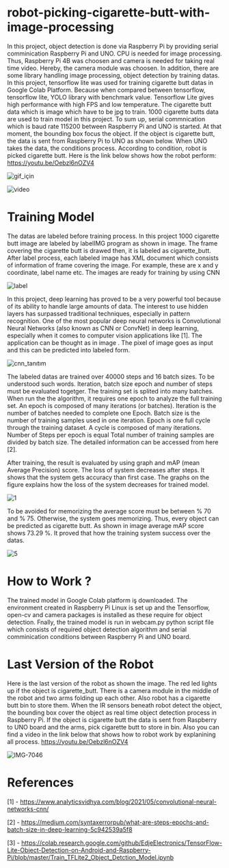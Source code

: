 # robot-picking-cigarette-butt-with-image-processing
In this project, object detection is done via Raspberry Pi by providing serial comminication Raspberry Pi and UNO. CPU is needed for image processing. Thus, Raspberry Pi 4B was choosen and camera is needed for taking real time video. Hereby, the camera module was choosen. In addition, there are some library handling image processing, object detection by training datas. In this project, tensorflow lite was used for training cigarette butt datas in Google Colab Platform. Because when compared between tensorflow, tensorflow lite, YOLO library with benchmark value. Tensorflow Lite gives high performance with high FPS and low temperature. The cigarette butt data which is image which have to be jpg to train. 1000 cigarette butts data are used to train model in this project. To sum up, serial commnication which is baud rate 115200 between Raspberry Pi and UNO is started. At that moment, the bounding box focus the object. If the object is cigarette butt, the data is sent from Raspberry Pi to UNO as shown below. When UNO takes the data, the conditions process. According to condition, robot is picked  cigarette butt.
Here is the link below shows how the robot perform:
https://youtu.be/Oebzl6nOZV4

![gif_için](https://user-images.githubusercontent.com/109728194/232320761-05414af1-77d6-410b-a31b-7ab0665aa322.gif)

![video](https://github.com/yasinsulhan/robot-picking-cigarette-butt-with-image-processing/assets/109728194/4b669925-753d-4bd2-b5d9-de6fd473aba2.gif)

# Training Model
The datas are labeled before training process. In this project 1000 cigarette butt image are labeled by labelIMG program as shown in image. The frame covering the cigarette butt is drawed then, it is labeled as cigarette_butt. After label process, each labeled image has XML document which consists of information of frame covering the image. For example, these are x and y coordinate, label name etc. The images are ready for training by using CNN

![label](https://github.com/yasinsulhan/robot-picking-cigarette-butt-with-image-processing/assets/109728194/1e7c5b2b-a07f-4818-971d-f594387df9ee)

In this project, deep learning has proved to be a very powerful tool because of its ability to handle large amounts of data. The interest to use hidden layers has surpassed traditional techniques, especially in pattern recognition. One of the most popular deep neural networks is Convolutional Neural Networks (also known as CNN or ConvNet) in deep learning, especially when it comes to computer vision applications like [1]. The application can be thought as in image . The pixel of image goes as input and this can be predicted into labeled form.

![cnn_tanıtım](https://github.com/yasinsulhan/robot-picking-cigarette-butt-with-image-processing/assets/109728194/8124060a-c7e2-42ad-9072-05493dfbc3be)

The labeled datas are trained over 40000 steps and 16 batch sizes. To be understood such words. Iteration, batch size epoch and number of steps must be evaluated togetger. The training set is splited into many batches. When run the the algorithm, it requires one epoch to analyze the full training set. An epoch is composed of many iterations (or batches). Iteration is the number of batches needed to complete one Epoch. Batch size is the number of training samples used in one iteration. Epoch is one full cycle through the training dataset. A cycle is composed of many iterations. Number of Steps per epoch is equal Total number of training samples are divided by batch size. The detailed information can be accessed from here [2].

After training, the result is evaluated by using graph and mAP (mean Average Precision) score. The loss of system decreases after steps. It shows that the system gets accuracy than first case. The graphs on the figure explains how the loss of the system decreases for trained model.

![1](https://github.com/yasinsulhan/robot-picking-cigarette-butt-with-image-processing/assets/109728194/56d55734-79be-4f66-bb01-f9130e394c19)

To be avoided for memorizing the average score must be between % 70 and % 75. Otherwise, the system goes memorizing. Thus, every object can be predicted as cigarette butt. As shown in image average mAP score shows 73.29 %. It proved that how the training system success over the datas.

![5](https://github.com/yasinsulhan/robot-picking-cigarette-butt-with-image-processing/assets/109728194/94a8e7c2-2341-422f-b3d5-3fb30e0f9cde)

# How to Work ?
The trained model in Google Colab platform iş downloaded. The environment created in Raspberry Pi Linux is set up and the Tensorflow, open-cv and camera packages is installed as these require for object detection. Fnally, the trained model is run in webcam.py python script file which consists of required object detection algorithm and serial comminication conditions between Raspberry Pi and UNO board.

# Last Version of the Robot
Here is the last version of the robot as shown the image. The red led lights up if the object is cigarette_butt. There is a camera module in the middle of the robot and two arms folding up each other. Also robot has a cigarette butt bin to store them. When the IR sensors beneath robot detect the object, the bounding box cover the object as real time object detection process in Raspberry Pi. If the object is cigarette butt the data is sent from Raspberry to UNO board and the arms, pick cigarette butt to store in bin. Also you can find a video in the link below that shows how to robot work by explanining all process.
https://youtu.be/Oebzl6nOZV4

![IMG-7046](https://github.com/yasinsulhan/robot-picking-cigarette-butt-with-image-processing/assets/109728194/a3a0f98a-ebc7-4b59-9454-94a603d3ba09)

# References
[1] - https://www.analyticsvidhya.com/blog/2021/05/convolutional-neural-networks-cnn/

[2] - https://medium.com/syntaxerrorpub/what-are-steps-epochs-and-batch-size-in-deep-learning-5c942539a5f8

[3] - https://colab.research.google.com/github/EdjeElectronics/TensorFlow-Lite-Object-Detection-on-Android-and-Raspberry-Pi/blob/master/Train_TFLite2_Object_Detction_Model.ipynb
